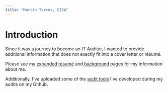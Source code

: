 ```yaml
---
title: "Martin Torres, CISA"
---
```

# Introduction #

Since it was a journey to become an IT Auditor, I wanted to provide additional information that does not exactly fit into a cover letter or résumé.

Please see my [expanded résumé](./resume.html) and [background](./background.html) pages for my information about me.

Additionally, I've uploaded some of the [audit tools](https://github.com/mctorresz/audit_tools) I've developed during my audits on my Github.
